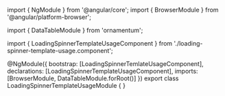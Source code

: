 import { NgModule } from '@angular/core';
import { BrowserModule } from '@angular/platform-browser';
  
import { DataTableModule } from 'ornamentum';
  
import { LoadingSpinnerTemplateUsageComponent } from './loading-spinner-template-usage.component';

@NgModule({
 bootstrap: [LoadingSpinnerTemlateUsageComponent],
 declarations: [LoadingSpinnerTemplateUsageComponent],
 imports: [BrowserModule, DataTableModule.forRoot()]
})
export class LoadingSpinnerTemplateUsageModule {
}
